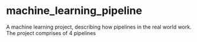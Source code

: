# machine_learning_pipeline
A machine learning project, describing how pipelines in the real world work. The project comprises of 4 pipelines
